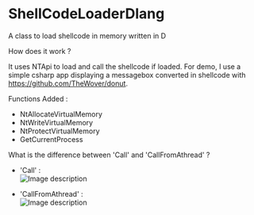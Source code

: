 # ShellCodeLoaderDlang
A class to load shellcode in memory written in D

How does it work ?

It uses NTApi to load and call the shellcode if loaded. For demo, I use a simple csharp app displaying a messagebox converted in shellcode with https://github.com/TheWover/donut.

Functions Added :

* NtAllocateVirtualMemory
* NtWriteVirtualMemory
* NtProtectVirtualMemory
* GetCurrentProcess

What is the difference between 'Call' and 'CallFromAthread' ?

* 'Call' :<br>
![Image description](https://i.postimg.cc/jSFg9Y3n/Capture-d-cran-91.png)

* 'CallFromAthread' :<br>
![Image description](https://i.postimg.cc/4yfQyWFT/Capture-d-cran-96.png)
